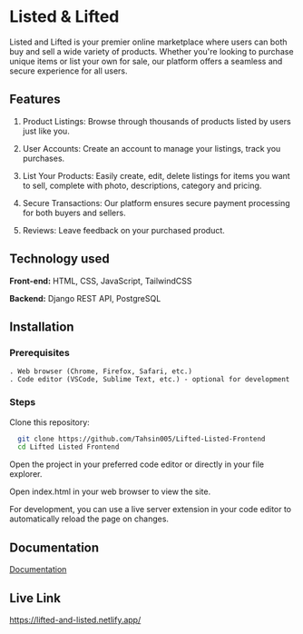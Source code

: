 # Listed & Lifted

Listed and Lifted is your premier online marketplace where users can both buy and sell a wide variety of products. Whether you're looking to purchase unique items or list your own for sale, our platform offers a seamless and secure experience for all users.


## Features
1. Product Listings: Browse through thousands of products listed by users just like you.
2. User Accounts: Create an account to manage your listings, track you purchases.
3. List Your Products: Easily create, edit, delete listings for items you want to sell, complete with photo, descriptions, category and pricing.
4. Secure Transactions: Our platform ensures secure payment processing for both buyers and sellers.

5. Reviews: Leave feedback on your purchased product.
## Technology used

**Front-end:** HTML, CSS, JavaScript, TailwindCSS

**Backend:** Django REST API, PostgreSQL


## Installation

### Prerequisites
    . Web browser (Chrome, Firefox, Safari, etc.)
    . Code editor (VSCode, Sublime Text, etc.) - optional for development
### Steps

 Clone this repository:

```bash
  git clone https://github.com/Tahsin005/Lifted-Listed-Frontend
  cd Lifted Listed Frontend

```
    
Open the project in your preferred code editor or directly in your file explorer.

Open index.html in your web browser to view the site.

For development, you can use a live server extension in your code editor to automatically reload the page on changes.

## Documentation

[Documentation](https://docs.google.com/document/d/1T4xksYexwfVn3DL_4BhjQ74RO2jSyqf8FNJl_0ZwBBM/edit?usp=sharing)


## Live Link

https://lifted-and-listed.netlify.app/


